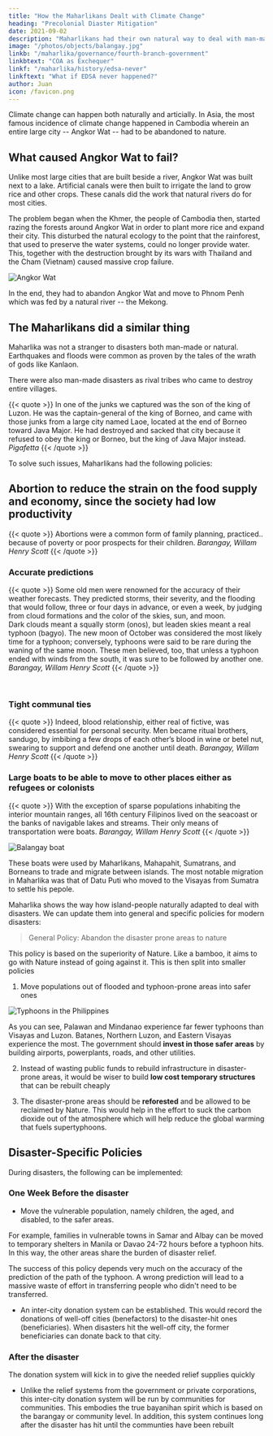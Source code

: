 ```yaml
---
title: "How the Maharlikans Dealt with Climate Change"
heading: "Precolonial Diaster Mitigation"
date: 2021-09-02
description: "Maharlikans had their own natural way to deal with man-made and natural disasters"
image: "/photos/objects/balangay.jpg"
linkb: "/maharlika/governance/fourth-branch-government"
linkbtext: "COA as Exchequer"
linkf: "/maharlika/history/edsa-never"
linkftext: "What if EDSA never happened?"
author: Juan
icon: /favicon.png
---
```


Climate change can happen both naturally and articially. In Asia, the most famous incidence of climate change happened in Cambodia wherein an entire large city -- Angkor Wat -- had to be abandoned to nature. 


## What caused Angkor Wat to fail?

Unlike most large cities that are built beside a river, Angkor Wat was built next to a lake. Artificial canals were then built to irrigate the land to grow rice and other crops. These canals did the work that natural rivers do for most cities. 

The problem began when the Khmer, the people of Cambodia then, started razing the forests around Angkor Wat in order to plant more rice and expand their city. This disturbed the natural ecology to the point that the rainforest, that used to preserve the water systems, could no longer provide water. This, together with the destruction brought by its wars with Thailand and the Cham (Vietnam) caused massive crop failure. 

![Angkor Wat](/photos/angkor.jpg)

In the end, they had to abandon Angkor Wat and move to Phnom Penh which was fed by a natural river -- the Mekong. 


## The Maharlikans did a similar thing

Maharlika was not a stranger to disasters both man-made or natural. Earthquakes and floods were common as proven by the tales of the wrath of gods like Kanlaon. 


There were also man-made disasters as rival tribes who came to destroy entire villages. 

{{< quote >}}
In one of the junks we captured was the son of the king of Luzon. He was the captain-general of the king of Borneo, and came with those junks from a large city named Laoe, located at the end of Borneo toward Java Major. He had destroyed and sacked that city because it refused to obey the king or Borneo, but the king of Java Major instead.
<cite>Pigafetta</cite>
{{< /quote >}}


To solve such issues, Maharlikans had the following policies:

<!-- - bayanihan to work together to rebuild after a disaster or fight together against a common enemy   -->

## Abortion to reduce the strain on the food supply and economy, since the society had low productivity

{{< quote >}}
Abortions were a common form of family planning, practiced.. <!-- by ranking ladies to limit their lineage and preserve their heritage, or by others --> because of poverty or poor prospects for their children.
<cite>Barangay, Willam Henry Scott</cite>
{{< /quote >}}


### Accurate predictions

{{< quote >}}
Some old men were renowned for the accuracy of their weather forecasts. They predicted storms, their severity, and the flooding that would follow, three or four days in advance, or even a week, by judging from cloud formations and the color of the skies, sun, and moon.<br>Dark clouds meant a squally storm (onos), but leaden skies meant a real typhoon (bagyo). The new moon of October was considered the most likely time for a typhoon; conversely, typhoons were said to be rare during the waning of the same moon. These men believed, too, that unless a typhoon ended with winds from the south, it was sure to be followed by another one.
<cite>Barangay, Willam Henry Scott</cite>
{{< /quote >}}

<br>

### Tight communal ties 

{{< quote >}}
Indeed, blood relationship, either real of fictive, was considered essential for personal security. Men became ritual brothers, sandugo, by imbibing a few drops of each other’s blood in wine or betel nut, swearing to support and defend one another until death.
<cite>Barangay, Willam Henry Scott</cite>
{{< /quote >}}


### Large boats to be able to move to other places either as refugees or colonists

{{< quote >}}
With the exception of sparse populations inhabiting the interior mountain ranges, all 16th century Filipinos lived on the seacoast or the banks of navigable lakes and streams. Their only means of transportation were boats.
<cite>Barangay, Willam Henry Scott</cite>
{{< /quote >}}

![Balangay boat](/photos/objects/balangay.jpg)


These boats were used by Maharlikans, Mahapahit, Sumatrans, and Borneans to trade and migrate between islands. The most notable migration in Maharlika was that of Datu Puti who moved to the Visayas from Sumatra to settle his pepole. 

Maharlika shows the way how island-people naturally adapted to deal with disasters. We can update them into general and specific policies for modern disasters:

> General Policy: Abandon the disaster prone areas to nature

This policy is based on the superiority of Nature. Like a bamboo, it aims to go with Nature instead of going against it. This is then split into smaller policies

1. Move populations out of flooded and typhoon-prone areas into safer ones

![Typhoons in the Philippines](/photos/typhoons.jpg)

As you can see, Palawan and Mindanao experience far fewer typhoons than Visayas and Luzon. Batanes, Northern Luzon, and Eastern Visayas experience the most. The government should **invest in those safer areas** by building airports, powerplants, roads, and other utilities. 

2. Instead of wasting public funds to rebuild infrastructure in disaster-prone areas, it would be wiser to build **low cost temporary structures** that can be rebuilt cheaply

3. The disaster-prone areas should be **reforested** and be allowed to be reclaimed by Nature. This would help in the effort to suck the carbon dioxide out of the atmosphere which will help reduce the global warming that fuels supertyphoons.  


## Disaster-Specific Policies

During disasters, the following can be implemented:

### One Week Before the disaster

- Move the vulnerable population, namely children, the aged, and disabled, to the safer areas. 

For example, families in vulnerable towns in Samar and Albay can be moved to temporary shelters in Manila or Davao 24-72 hours before a typhoon hits. In this way, the other areas share the burden of disaster relief.

The success of this policy depends very much on the accuracy of the prediction of the path of the typhoon. A wrong prediction will lead to a massive waste of effort in transferring people who didn't need to be transferred. 

- An inter-city donation system can be established. This would record the donations of well-off cities (benefactors) to the disaster-hit ones (beneficiaries). When disasters hit the well-off city, the former beneficiaries can donate back to that city.

### After the disaster

The donation system will kick in to give the needed relief supplies quickly

-  Unlike the relief systems from the government or private corporations, this inter-city donation system will be run by communities for communities. This embodies the true bayanihan spirit which is based on the barangay or community level. In addition, this system continues long after the disaster has hit until the communties have been rebuilt 
